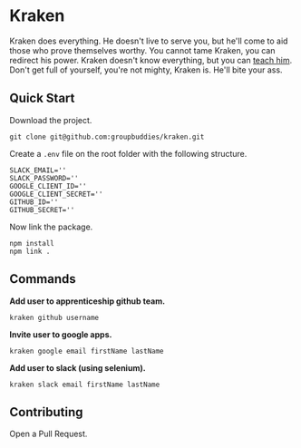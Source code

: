Kraken
=================

Kraken does everything. He doesn't live to serve you, but he'll come to aid those who prove themselves worthy. You cannot tame Kraken, you can redirect his power. Kraken doesn't know everything, but you can [teach him](#contributing). Don't get full of yourself, you're not mighty, Kraken is. He'll bite your ass.

## Quick Start


Download the project.

```
git clone git@github.com:groupbuddies/kraken.git
```

Create a `.env` file on the root folder with the following structure.

```
SLACK_EMAIL=''
SLACK_PASSWORD=''
GOOGLE_CLIENT_ID=''
GOOGLE_CLIENT_SECRET=''
GITHUB_ID=''
GITHUB_SECRET=''
```

Now link the package.

```
npm install
npm link .
```

## Commands

**Add user to apprenticeship github team.**

```
kraken github username
```

**Invite user to google apps.**

```
kraken google email firstName lastName
```

**Add user to slack (using selenium).**

```
kraken slack email firstName lastName
```

## Contributing

Open a Pull Request.
